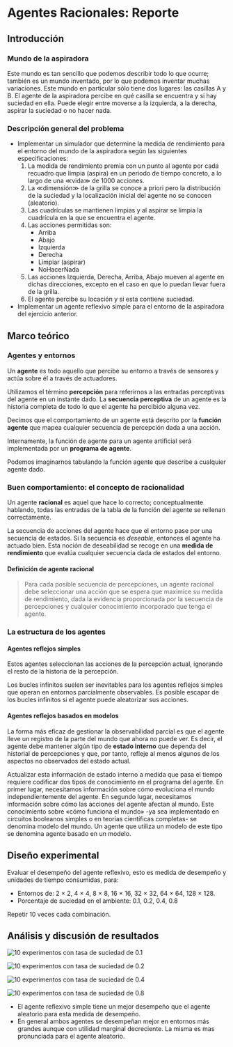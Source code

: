 # Agentes Racionales: Reporte

## Introducción

### Mundo de la aspiradora

Este mundo es tan sencillo que podemos describir todo lo que ocurre; también es un mundo inventado, por lo que podemos inventar muchas variaciones. Este mundo en particular sólo tiene dos lugares: las casillas A y B. El agente de la aspiradora percibe en qué casilla se encuentra y si hay suciedad en ella. Puede elegir entre moverse a la izquierda, a la derecha, aspirar la suciedad o no hacer nada. 

### Descripción general del problema

- Implementar un simulador que determine la medida de rendimiento para el entorno del mundo de la aspiradora según las siguientes especificaciones:
    1. La medida de rendimiento premia con un punto al agente por cada recuadro que limpia (aspira) en un periodo de tiempo concreto, a lo largo de una ≪vida≫ de 1000 acciones.
    2. La ≪dimensión≫ de la grilla se conoce a priori pero la distribución de la suciedad y la localización inicial del agente no se conocen (aleatorio).
    3. Las cuadrículas se mantienen limpias y al aspirar se limpia la cuadrícula en la que se encuentra el agente.
    4. Las acciones permitidas son:
        - Arriba
        - Abajo
        - Izquierda
        - Derecha
        - Limpiar (aspirar)
        - NoHacerNada
    5. Las acciones Izquierda, Derecha, Arriba, Abajo mueven al agente en dichas direcciones, excepto en el caso en que lo puedan llevar fuera de la grilla.
    6. El agente percibe su locación y si esta contiene suciedad.
- Implementar un agente reflexivo simple para el entorno de la aspiradora del ejercicio anterior.

## Marco teórico

### Agentes y entornos

Un **agente** es todo aquello que percibe su entorno a través de sensores y actúa sobre él a través de actuadores.

Utilizamos el término **percepción** para referirnos a las entradas perceptivas del agente en un instante dado. La **secuencia perceptiva** de un agente es la historia completa de todo lo que el agente ha percibido alguna vez.

Decimos que el comportamiento de un agente está descrito por la **función agente** que mapea cualquier secuencia de percepción dada a una acción.

Internamente, la función de agente para un agente artificial será implementada por un **programa de agente**.

Podemos imaginarnos tabulando la función agente que describe a cualquier agente dado.

### Buen comportamiento: el concepto de racionalidad

Un agente **racional** es aquel que hace lo correcto; conceptualmente hablando, todas las entradas de la tabla de la función del agente se rellenan correctamente.

La secuencia de acciones del agente hace que el entorno pase por una secuencia de estados. Si la secuencia es *deseable*, entonces el agente ha actuado bien. Esta noción de deseabilidad se recoge en una **medida de rendimiento** que evalúa cualquier secuencia dada de estados del entorno.

#### Definición de agente racional

> Para cada posible secuencia de percepciones, un agente racional debe seleccionar una acción que se espera que maximice su medida de rendimiento, dada la evidencia proporcionada por la secuencia de percepciones y cualquier conocimiento incorporado que tenga el agente.

### La estructura de los agentes

####  Agentes reflejos simples

Estos agentes seleccionan las acciones de la percepción actual, ignorando el resto de la historia de la percepción.

Los bucles infinitos suelen ser inevitables para los agentes reflejos simples que operan en entornos parcialmente observables. Es posible escapar de los bucles infinitos si el agente puede aleatorizar sus acciones.

####  Agentes reflejos basados en modelos

La forma más eficaz de gestionar la observabilidad parcial es que el agente lleve un registro de la parte del mundo que ahora no puede ver. Es decir, el agente debe mantener algún tipo de **estado interno** que dependa del historial de percepciones y que, por tanto, refleje al menos algunos de los aspectos no observados del estado actual.

Actualizar esta información de estado interno a medida que pasa el tiempo requiere codificar dos tipos de conocimiento en el programa del agente. En primer lugar, necesitamos información sobre cómo evoluciona el mundo independientemente del agente. En segundo lugar, necesitamos información sobre cómo las acciones del agente afectan al mundo.
Este conocimiento sobre «cómo funciona el mundo» -ya sea implementado en circuitos booleanos simples o en teorías científicas completas- se denomina modelo del mundo. Un agente que utiliza un modelo de este tipo se denomina agente basado en un modelo.

## Diseño experimental

Evaluar el desempeño del agente reflexivo, esto es medida de desempeño y unidades de tiempo consumidas, para:

- Entornos de: 2 × 2, 4 × 4, 8 × 8, 16 × 16, 32 × 32, 64 × 64, 128 × 128.
- Porcentaje de suciedad en el ambiente: 0.1, 0.2, 0.4, 0.8

Repetir 10 veces cada combinación.

## Análisis y discusión de resultados

![10 experimentos con tasa de suciedad de 0.1](https://docs.google.com/spreadsheets/d/1Tt72QdzWke_uWjJFPaqwVoYD10OCGid7GgmFo_ZxSis/pubchart?oid=937821080&format=image)

![10 experimentos con tasa de suciedad de 0.2](https://docs.google.com/spreadsheets/d/1Tt72QdzWke_uWjJFPaqwVoYD10OCGid7GgmFo_ZxSis/pubchart?oid=571141955&format=image)

![10 experimentos con tasa de suciedad de 0.4](https://docs.google.com/spreadsheets/d/1Tt72QdzWke_uWjJFPaqwVoYD10OCGid7GgmFo_ZxSis/pubchart?oid=321567321&format=image)

![10 experimentos con tasa de suciedad de 0.8](https://docs.google.com/spreadsheets/d/1Tt72QdzWke_uWjJFPaqwVoYD10OCGid7GgmFo_ZxSis/pubchart?oid=382068573&format=image)

- El agente reflexivo simple tiene un mejor desempeño que el agente aleatorio para esta medida de desempeño.
- En general ambos agentes se desempeñan mejor en entornos más grandes aunque con utilidad marginal decreciente. La misma es mas pronunciada para el agente aleatorio.
